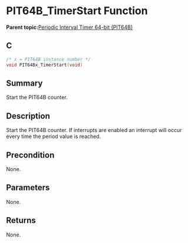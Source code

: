 # PIT64B\_TimerStart Function

**Parent topic:**[Periodic Interval Timer 64-bit \(PIT64B\)](GUID-B475B881-2B64-4953-9C9F-B287601A380E.md)

## C

```c
/* x = PIT64B instance number */
void PIT64Bx_TimerStart(void)
```

## Summary

Start the PIT64B counter.

## Description

Start the PIT64B counter. If interrupts are enabled an interrupt will occur every time the period value is reached.

## Precondition

None.

## Parameters

None.

## Returns

None.

